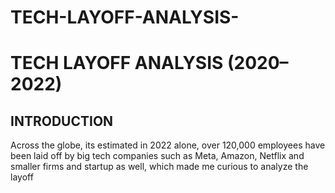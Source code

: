 # TECH-LAYOFF-ANALYSIS-
# TECH LAYOFF ANALYSIS (2020–2022)
## INTRODUCTION
Across the globe, its estimated in 2022 alone, over 120,000 employees have been laid off by big tech companies such as Meta, Amazon, Netflix and smaller firms and startup as well, which made me curious to analyze the layoff
